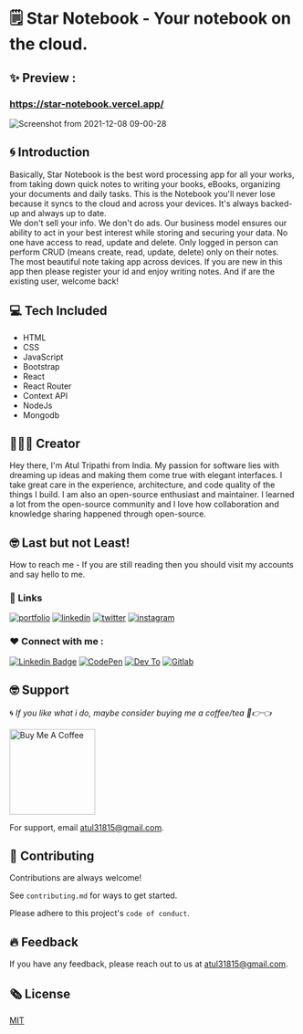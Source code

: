 # 🗒️ Star Notebook - Your notebook on the cloud.
## ✨️ Preview : 
### https://star-notebook.vercel.app/
![Screenshot from 2021-12-08 09-00-28](https://user-images.githubusercontent.com/69186169/145143600-6bdfd1f0-2b40-4178-a8ca-4ada77e24b5a.png)


## 🌀️ Introduction
Basically, Star Notebook is the best word processing app for all your works, from taking down quick notes to writing your books, eBooks, organizing your documents and daily tasks. This is the Notebook you'll never lose because it syncs to the cloud and across your devices. It's always backed-up and always up to date.
<br>
We don't sell your info. We don't do ads. Our business model ensures our ability to act in your best interest while storing and securing your data. No one have access to read, update and delete. Only logged in person can perform CRUD (means create, read, update, delete) only on their notes.
<br>
The most beautiful note taking app across devices. If you are new in this app then please register your id and enjoy writing notes. And if are the existing user, welcome back!

## 💻️ Tech Included
* HTML
* CSS
* JavaScript
* Bootstrap
* React
* React Router
* Context API
* NodeJs
* Mongodb

## 👨🏻‍💻️ Creator
Hey there, I'm Atul Tripathi from India. My passion for software lies with dreaming up ideas and making them come true with elegant interfaces. I take great care in the experience, architecture, and code quality of the things I build.
I am also an open-source enthusiast and maintainer. I learned a lot from the open-source community and I love how collaboration and knowledge sharing happened through open-source.


## 🤓️ Last but not Least!
How to reach me - If you are still reading then you should visit my accounts and say hello to me.

### 🔗 Links
[![portfolio](https://img.shields.io/badge/my_portfolio-000?style=for-the-badge&logo=ko-fi&logoColor=white)](https://codepen.io/atultrp_/full/oNBmWgY)
[![linkedin](https://img.shields.io/badge/linkedin-0A66C2?style=for-the-badge&logo=linkedin&logoColor=white)](https://www.linkedin.com/atultrp_)
[![twitter](https://img.shields.io/badge/twitter-1DA1F2?style=for-the-badge&logo=twitter&logoColor=white)](https://twitter.com/atultrp_)
[![instagram](https://img.shields.io/badge/instagram-e75480?style=for-the-badge&logo=instagram&logoColor=white)](https://instagram.com/atultrp)

### ❤️ Connect with me : <br/>
[![Linkedin Badge](https://img.shields.io/badge/LinkedIn-0077B5?style=for-the-badge&logo=linkedin&logoColor=white)](https://www.linkedin.com/in/atultrp1/)
[![CodePen](https://img.shields.io/badge/Codepen-000000?style=for-the-badge&logo=codepen&logoColor=white)](https://codepen.io/atultrp)
[![Dev To](https://img.shields.io/badge/dev.to-0A0A0A?style=for-the-badge&logo=devdotto&logoColor=white)](https://dev.to/atultrp)
[![Gitlab](https://img.shields.io/badge/GitLab-330F63?style=for-the-badge&logo=gitlab&logoColor=white)](https://gitlab.com/atultrp)

## 🤓️ Support

🌀️ _If you like what i do, maybe consider buying me a coffee/tea 🥺👉👈_

<a href="https://www.buymeacoffee.com/atultrp" target="_blank"><img src="https://cdn.buymeacoffee.com/buttons/v2/default-red.png" alt="Buy Me A Coffee" width="150" ></a>


For support, email atul31815@gmail.com.
## 🙏️ Contributing

Contributions are always welcome!

See `contributing.md` for ways to get started.

Please adhere to this project's `code of conduct`.

  
## 🔥️ Feedback

If you have any feedback, please reach out to us at atul31815@gmail.com.
  
## 🗞️ License

[MIT](https://choosealicense.com/licenses/mit/)

